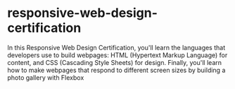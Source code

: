 # responsive-web-design-certification
In this Responsive Web Design Certification, you'll learn the languages that developers use to build webpages: HTML (Hypertext Markup Language) for content, and CSS (Cascading Style Sheets) for design.  Finally, you'll learn how to make webpages that respond to different screen sizes by building a photo gallery with Flexbox
